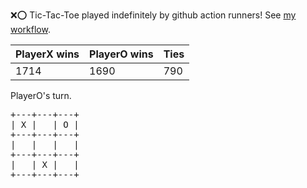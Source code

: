 :x::o: Tic-Tac-Toe played indefinitely by github action runners! See [my workflow](.github/workflows/play.yaml).

|PlayerX wins|PlayerO wins|Ties|
|-|-|-|
|1714|1690|790|

PlayerO's turn.

<pre>
+---+---+---+
| X |   | O |
+---+---+---+
|   |   |   |
+---+---+---+
|   | X |   |
+---+---+---+
</pre>